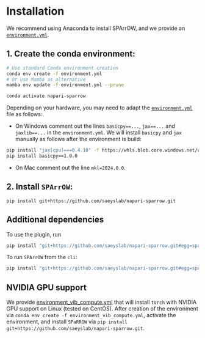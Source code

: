 # Installation

We recommend using Anaconda to install SPArrOW, and we provide an [`environment.yml`](../environment.yml).

## 1. Create the conda environment:

```bash
# Use standard Conda environment creation
conda env create -f environment.yml
# Or use Mamba as alternative
mamba env update -f environment.yml --prune

conda activate napari-sparrow
```

Depending on your hardware, you may need to adapt the [`environment.yml`](../environment.yml) file as follows:

- On Windows comment out the lines `basicpy==...`, `jax==...` and `jaxlib==...` in the `environment.yml`. We will install `basicpy` and `jax` manually as follows after the environment is build:

```bash
pip install "jax[cpu]===0.4.10" -f https://whls.blob.core.windows.net/unstable/index.html --use-deprecated legacy-resolver
pip install basicpy==1.0.0
```

- On Mac comment out the line `mkl=2024.0.0`.

## 2. Install `SPArrOW`:

```
pip install git+https://github.com/saeyslab/napari-sparrow.git
```

## Additional dependencies

To use the plugin, run

```bash
pip install "git+https://github.com/saeyslab/napari-sparrow.git#egg=sparrow[plugin]"
```

To run `SPArrOW` from the `cli`:

```bash
pip install "git+https://github.com/saeyslab/napari-sparrow.git#egg=sparrow[cli]"
```

## NVIDIA GPU support

We provide [environment_vib_compute.yml](../environment_vib_compute.yml) that will install `torch` with NVIDIA GPU support on Linux (tested on CentOS). After creation of the environment via `conda env create -f environment_vib_compute.yml`, activate the environment, and install `SPaRROW` via `pip install git+https://github.com/saeyslab/napari-sparrow.git`.
